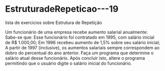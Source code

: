 # EstruturadeRepeticao---19
 lista de exercicios sobre Estrutura de Repetição

Um funcionário de uma empresa recebe aumento salarial anualmente: Sabe-se que:
Esse funcionário foi contratado em 1995, com salário inicial de R$ 1.000,00;
Em 1996 recebeu aumento de 1,5% sobre seu salário inicial;
A partir de 1997 (inclusive), os aumentos salariais sempre correspondem ao dobro do percentual do ano anterior. Faça um programa que determine o salário atual desse funcionário. Após concluir isto, altere o programa permitindo que o usuário digite o salário inicial do funcionário.